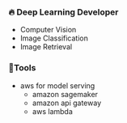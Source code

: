 
### 🔥 Deep Learning Developer
- Computer Vision
- Image Classification
- Image Retrieval


###  :hammer:Tools
- aws for model serving
  - amazon sagemaker
  - amazon api gateway 
  - aws lambda
